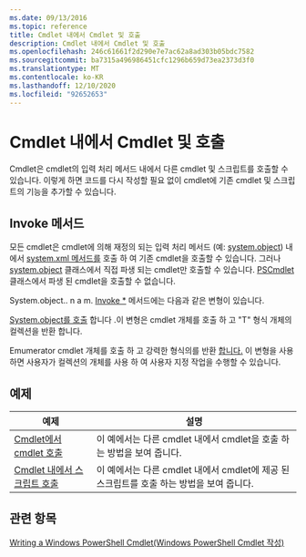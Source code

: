 ```yaml
---
ms.date: 09/13/2016
ms.topic: reference
title: Cmdlet 내에서 Cmdlet 및 호출
description: Cmdlet 내에서 Cmdlet 및 호출
ms.openlocfilehash: 246c61661f2d290e7e7ac62a8ad303b05bdc7582
ms.sourcegitcommit: ba7315a496986451cfc1296b659d73ea2373d3f0
ms.translationtype: MT
ms.contentlocale: ko-KR
ms.lasthandoff: 12/10/2020
ms.locfileid: "92652653"
---
```

# <a name="invoking-cmdlets-and-scripts-within-a-cmdlet"></a>Cmdlet 내에서 Cmdlet 및 호출

Cmdlet은 cmdlet의 입력 처리 메서드 내에서 다른 cmdlet 및 스크립트를 호출할 수 있습니다. 이렇게 하면 코드를 다시 작성할 필요 없이 cmdlet에 기존 cmdlet 및 스크립트의 기능을 추가할 수 있습니다.

## <a name="the-invoke-method"></a>Invoke 메서드

모든 cmdlet은 cmdlet에 의해 재정의 되는 입력 처리 메서드 (예: [system.object](/dotnet/api/System.Management.Automation.Cmdlet.BeginProcessing)) 내에서 [system.xml 메서드를](/dotnet/api/System.Management.Automation.Cmdlet.Invoke) 호출 하 여 기존 cmdlet을 호출할 수 있습니다. 그러나 [system.object](/dotnet/api/System.Management.Automation.Cmdlet) 클래스에서 직접 파생 되는 cmdlet만 호출할 수 있습니다. [PSCmdlet](/dotnet/api/System.Management.Automation.PSCmdlet) 클래스에서 파생 된 cmdlet을 호출할 수 없습니다.

System.object.. n a m. [Invoke *](/dotnet/api/System.Management.Automation.Cmdlet.Invoke) 메서드에는 다음과 같은 변형이 있습니다.

[System.object를 호출](/dotnet/api/System.Management.Automation.Cmdlet.Invoke) 합니다 .이 변형은 cmdlet 개체를 호출 하 고 "T" 형식 개체의 컬렉션을 반환 합니다.

Emumerator cmdlet 개체를 호출 하 고 강력한 형식의를 반환 [합니다.](/dotnet/api/System.Management.Automation.Cmdlet.Invoke) 이 변형을 사용 하면 사용자가 컬렉션의 개체를 사용 하 여 사용자 지정 작업을 수행할 수 있습니다.

## <a name="examples"></a>예제

|예제|설명|
|-------------|-----------------|
|[Cmdlet에서 cmdlet 호출](./how-to-invoke-a-cmdlet-from-within-a-cmdlet.md)|이 예에서는 다른 cmdlet 내에서 cmdlet을 호출 하는 방법을 보여 줍니다.|
|[Cmdlet 내에서 스크립트 호출](./how-to-invoke-scripts-within-a-cmdlet.md)|이 예에서는 다른 cmdlet 내에서 cmdlet에 제공 된 스크립트를 호출 하는 방법을 보여 줍니다.|

## <a name="see-also"></a>관련 항목

[Writing a Windows PowerShell Cmdlet(Windows PowerShell Cmdlet 작성)](./writing-a-windows-powershell-cmdlet.md)
